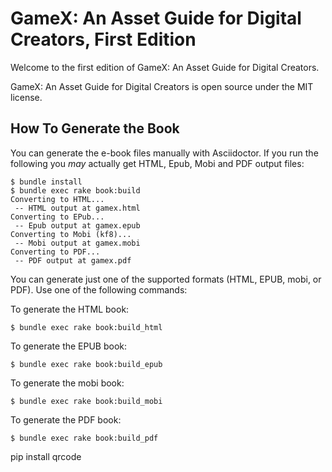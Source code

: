# GameX: An Asset Guide for Digital Creators, First Edition

Welcome to the first edition of GameX: An Asset Guide for Digital Creators.

GameX: An Asset Guide for Digital Creators is open source under the MIT license.


## How To Generate the Book

You can generate the e-book files manually with Asciidoctor.
If you run the following you _may_ actually get HTML, Epub, Mobi and PDF output files:

```
$ bundle install
$ bundle exec rake book:build
Converting to HTML...
 -- HTML output at gamex.html
Converting to EPub...
 -- Epub output at gamex.epub
Converting to Mobi (kf8)...
 -- Mobi output at gamex.mobi
Converting to PDF...
 -- PDF output at gamex.pdf
```

You can generate just one of the supported formats (HTML, EPUB, mobi, or PDF).
Use one of the following commands:

To generate the HTML book:

```
$ bundle exec rake book:build_html
```

To generate the EPUB book:

```
$ bundle exec rake book:build_epub
```

To generate the mobi book:

```
$ bundle exec rake book:build_mobi
```

To generate the PDF book:

```
$ bundle exec rake book:build_pdf
```

pip install qrcode
